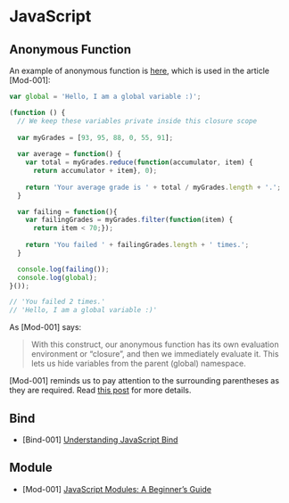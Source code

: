 # JavaScript

## Anonymous Function

An example of anonymous function is [here](https://gist.github.com/iam-peekay/e29fa76b94ff56163446#file-anonymousclosurewithglobal-js), which is used in the article [Mod-001]:

```javascript
var global = 'Hello, I am a global variable :)';

(function () {
  // We keep these variables private inside this closure scope
  
  var myGrades = [93, 95, 88, 0, 55, 91];
  
  var average = function() {
    var total = myGrades.reduce(function(accumulator, item) {
      return accumulator + item}, 0);
    
    return 'Your average grade is ' + total / myGrades.length + '.';
  }

  var failing = function(){
    var failingGrades = myGrades.filter(function(item) {
      return item < 70;});
      
    return 'You failed ' + failingGrades.length + ' times.';
  }

  console.log(failing());
  console.log(global);
}());

// 'You failed 2 times.'
// 'Hello, I am a global variable :)'
```

As [Mod-001] says:

> With this construct, our anonymous function has its own evaluation environment or “closure”, and then we immediately evaluate it. This lets us hide variables from the parent (global) namespace.

[Mod-001] reminds us to pay attention to the surrounding parentheses as they are required. Read [this post](https://stackoverflow.com/questions/1634268/explain-the-encapsulated-anonymous-function-syntax) for more details.

## Bind

- [Bind-001] [Understanding JavaScript Bind](https://www.smashingmagazine.com/2014/01/understanding-javascript-function-prototype-bind/)

## Module

- [Mod-001] [JavaScript Modules: A Beginner’s Guide](https://medium.freecodecamp.org/javascript-modules-a-beginner-s-guide-783f7d7a5fcc)
